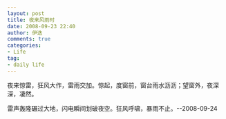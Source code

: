 ```yaml
---
layout: post
title: 夜来风雨时
date: 2008-09-23 22:40
author: 伊迭
comments: true
categories: 
- Life
tag:
- daily life
---
```


夜来惊雷，狂风大作，雷雨交加。惊起，度窗前，窗台雨水沥沥；望窗外，夜深深，凄然。

雷声轰隆碾过大地，闪电瞬间划破夜空。狂风呼啸，暴雨不止。--2008-09-24